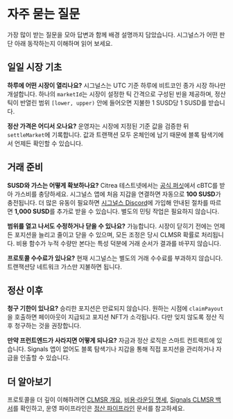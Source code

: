 # 자주 묻는 질문

가장 많이 받는 질문을 모아 답변과 함께 배경 설명까지 담았습니다. 시그널스가 어떤 판단 아래 동작하는지 이해하며 읽어 보세요.

## 일일 시장 기초

**하루에 어떤 시장이 열리나요?** 시그널스는 UTC 기준 하루에 비트코인 종가 시장 하나만 개설합니다. 하나의 `marketId`는 시장이 설정한 틱 간격으로 구성된 빈을 제공하며, 정산 틱이 반열린 범위 `[lower, upper)` 안에 들어오면 지불한 1 SUSD당 1 SUSD를 받습니다.

**정산 가격은 어디서 오나요?** 운영자는 시장에 지정된 기준 값을 검증한 뒤 `settleMarket`에 기록합니다. 값과 트랜잭션 모두 온체인에 남기 때문에 블록 탐색기에서 언제든 확인할 수 있습니다.

## 거래 준비

**SUSD와 가스는 어떻게 확보하나요?** Citrea 테스트넷에서는 [공식 퍼싯](https://faucet.testnet.citrea.xyz/)에서 cBTC를 받아 가스비를 충당하세요. 시그널스 앱에 처음 지갑을 연결하면 자동으로 **100 SUSD**가 충전됩니다. 더 많은 유동이 필요하면 [시그널스 Discord](https://discord.gg/tUyGDDz8Kt)에 가입해 안내된 절차를 따르면 **1,000 SUSD**를 추가로 받을 수 있습니다. 별도의 민팅 작업은 필요하지 않습니다.

**범위를 열고 나서도 수정하거나 닫을 수 있나요?** 가능합니다. 시장이 닫히기 전에는 언제든 포지션을 늘리고 줄이고 닫을 수 있으며, 모든 조정은 당시 CLMSR 확률로 처리됩니다. 비용 함수가 누적 수량만 본다는 특성 덕분에 거래 순서가 결과를 바꾸지 않습니다.

**프로토콜 수수료가 있나요?** 현재 시그널스는 별도의 거래 수수료를 부과하지 않습니다. 트랜잭션당 네트워크 가스만 지불하면 됩니다.

## 정산 이후

**청구 기한이 있나요?** 승리한 포지션은 만료되지 않습니다. 원하는 시점에 `claimPayout`을 호출하면 페이아웃이 지급되고 포지션 NFT가 소각됩니다. 다만 잊지 않도록 정산 직후 청구하는 것을 권장합니다.

**만약 프런트엔드가 사라지면 어떻게 되나요?** 자금과 정산 로직은 스마트 컨트랙트에 있습니다. Signals 앱이 없어도 블록 탐색기나 지갑을 통해 직접 포지션을 관리하거나 자금을 인출할 수 있습니다.

## 더 알아보기

프로토콜을 더 깊이 이해하려면 [CLMSR 개요](../mechanism/overview.md), [비용·라운딩 명세](../mechanism/cost-rounding.md), [Signals CLMSR 백서](/whitepaper.pdf)를 확인하고, 운영 파이프라인은 [정산 파이프라인](/docs/market/settlement-pipeline) 문서를 참고하세요.
